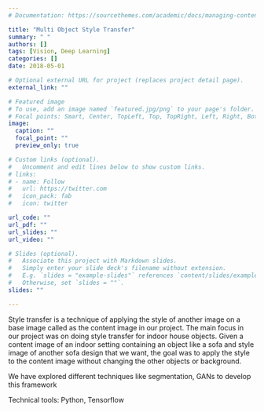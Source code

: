 ```yaml
---
# Documentation: https://sourcethemes.com/academic/docs/managing-content/

title: "Multi Object Style Transfer"
summary: " "
authors: []
tags: [Vision, Deep Learning]
categories: []
date: 2018-05-01

# Optional external URL for project (replaces project detail page).
external_link: ""

# Featured image
# To use, add an image named `featured.jpg/png` to your page's folder.
# Focal points: Smart, Center, TopLeft, Top, TopRight, Left, Right, BottomLeft, Bottom, BottomRight.
image:
  caption: ""
  focal_point: ""
  preview_only: true

# Custom links (optional).
#   Uncomment and edit lines below to show custom links.
# links:
# - name: Follow
#   url: https://twitter.com
#   icon_pack: fab
#   icon: twitter

url_code: ""
url_pdf: ""
url_slides: ""
url_video: ""

# Slides (optional).
#   Associate this project with Markdown slides.
#   Simply enter your slide deck's filename without extension.
#   E.g. `slides = "example-slides"` references `content/slides/example-slides.md`.
#   Otherwise, set `slides = ""`.
slides: ""

---
```

Style transfer is a technique of applying the style of another image on a base image called as the content image in our project. The main focus in our project was on doing style transfer for indoor house objects. 
Given a content image of an indoor setting containing an object like a sofa and style image of another sofa design that we want, the goal was to apply the style to the content image without changing the other objects or background.

We have explored different techniques like segmentation, GANs to develop this framework

Technical tools: Python, Tensorflow

